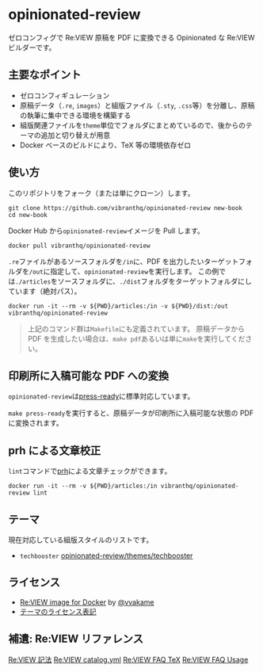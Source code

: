 # opinionated-review

ゼロコンフィグで Re:VIEW 原稿を PDF に変換できる Opinionated な Re:VIEW ビルダーです。

## 主要なポイント

- ゼロコンフィギュレーション
- 原稿データ（`.re`, `images`）と組版ファイル（`.sty`, `.css`等）を分離し、原稿の執筆に集中できる環境を構築する
- 組版関連ファイルを`theme`単位でフォルダにまとめているので、後からのテーマの追加と切り替えが用意
- Docker ベースのビルドにより、TeX 等の環境依存ゼロ

## 使い方

このリポジトリをフォーク（または単にクローン）します。

```
git clone https://github.com/vibranthq/opinionated-review new-book
cd new-book
```

Docker Hub から`opinionated-review`イメージを Pull します。

```
docker pull vibranthq/opinionated-review
```

`.re`ファイルがあるソースフォルダを`/in`に、PDF を出力したいターゲットフォルダを`/out`に指定して、`opinionated-review`を実行します。
この例では`./articles`をソースフォルダに、`./dist`フォルダをターゲットフォルダにしています（絶対パス）。

```
docker run -it --rm -v ${PWD}/articles:/in -v ${PWD}/dist:/out vibranthq/opinionated-review
```

> 上記のコマンド群は`Makefile`にも定義されています。
> 原稿データから PDF を生成したい場合は、`make pdf`あるいは単に`make`を実行してください。

## 印刷所に入稿可能な PDF への変換

`opinionated-review`は[press-ready](https://github.com/vibranthq/press-ready)に標準対応しています。

`make press-ready`を実行すると、原稿データが印刷所に入稿可能な状態の PDF に変換されます。

## prh による文章校正

`lint`コマンドで[prh](https://github.com/prh/prh)による文章チェックができます。

```
docker run -it --rm -v ${PWD}/articles:/in vibranthq/opinionated-review lint
```

## テーマ

現在対応している組版スタイルのリストです。

- `techbooster` [opinionated-review/themes/techbooster](https://github.com/vibranthq/opinionated-review/blob/master/opinionated-review/themes/techbooster)

## ライセンス

- [Re:VIEW image for Docker](https://github.com/vvakame/docker-review) by [@vvakame](https://github.com/vvakame)
- [テーマのライセンス表記](https://github.com/vibranthq/opinionated-review/blob/master/opinionated-review/themes)

## 補遺: Re:VIEW リファレンス

[Re:VIEW 記法](https://github.com/kmuto/review/blob/master/doc/format.ja.md)
[Re:VIEW catalog.yml](https://github.com/kmuto/review/blob/master/doc/catalog.ja.md)
[Re:VIEW FAQ TeX](https://review-knowledge-ja.readthedocs.io/ja/latest/faq/faq-tex.html)
[Re:VIEW FAQ Usage](https://review-knowledge-ja.readthedocs.io/ja/latest/faq/faq-usage.html)
